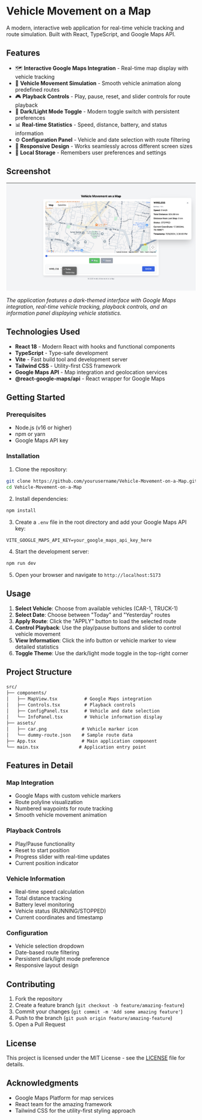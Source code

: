 # Vehicle Movement on a Map

A modern, interactive web application for real-time vehicle tracking and route simulation. Built with React, TypeScript, and Google Maps API.

## Features

- 🗺️ **Interactive Google Maps Integration** - Real-time map display with vehicle tracking
- 🚗 **Vehicle Movement Simulation** - Smooth vehicle animation along predefined routes
- 🎮 **Playback Controls** - Play, pause, reset, and slider controls for route playback
- 🌙 **Dark/Light Mode Toggle** - Modern toggle switch with persistent preferences
- 📊 **Real-time Statistics** - Speed, distance, battery, and status information
- ⚙️ **Configuration Panel** - Vehicle and date selection with route filtering
- 📱 **Responsive Design** - Works seamlessly across different screen sizes
- 💾 **Local Storage** - Remembers user preferences and settings

## Screenshot

![Vehicle Movement Application](screenshot.png)

*The application features a dark-themed interface with Google Maps integration, real-time vehicle tracking, playback controls, and an information panel displaying vehicle statistics.*

## Technologies Used

- **React 18** - Modern React with hooks and functional components
- **TypeScript** - Type-safe development
- **Vite** - Fast build tool and development server
- **Tailwind CSS** - Utility-first CSS framework
- **Google Maps API** - Map integration and geolocation services
- **@react-google-maps/api** - React wrapper for Google Maps

## Getting Started

### Prerequisites

- Node.js (v16 or higher)
- npm or yarn
- Google Maps API key

### Installation

1. Clone the repository:
```bash
git clone https://github.com/yourusername/Vehicle-Movement-on-a-Map.git
cd Vehicle-Movement-on-a-Map
```

2. Install dependencies:
```bash
npm install
```

3. Create a `.env` file in the root directory and add your Google Maps API key:
```env
VITE_GOOGLE_MAPS_API_KEY=your_google_maps_api_key_here
```

4. Start the development server:
```bash
npm run dev
```

5. Open your browser and navigate to `http://localhost:5173`

## Usage

1. **Select Vehicle**: Choose from available vehicles (CAR-1, TRUCK-1)
2. **Select Date**: Choose between "Today" and "Yesterday" routes
3. **Apply Route**: Click the "APPLY" button to load the selected route
4. **Control Playback**: Use the play/pause buttons and slider to control vehicle movement
5. **View Information**: Click the info button or vehicle marker to view detailed statistics
6. **Toggle Theme**: Use the dark/light mode toggle in the top-right corner

## Project Structure

```
src/
├── components/
│   ├── MapView.tsx          # Google Maps integration
│   ├── Controls.tsx         # Playback controls
│   ├── ConfigPanel.tsx      # Vehicle and date selection
│   └── InfoPanel.tsx        # Vehicle information display
├── assets/
│   ├── car.png             # Vehicle marker icon
│   └── dummy-route.json    # Sample route data
├── App.tsx                 # Main application component
└── main.tsx               # Application entry point
```

## Features in Detail

### Map Integration
- Google Maps with custom vehicle markers
- Route polyline visualization
- Numbered waypoints for route tracking
- Smooth vehicle movement animation

### Playback Controls
- Play/Pause functionality
- Reset to start position
- Progress slider with real-time updates
- Current position indicator

### Vehicle Information
- Real-time speed calculation
- Total distance tracking
- Battery level monitoring
- Vehicle status (RUNNING/STOPPED)
- Current coordinates and timestamp

### Configuration
- Vehicle selection dropdown
- Date-based route filtering
- Persistent dark/light mode preference
- Responsive layout design

## Contributing

1. Fork the repository
2. Create a feature branch (`git checkout -b feature/amazing-feature`)
3. Commit your changes (`git commit -m 'Add some amazing feature'`)
4. Push to the branch (`git push origin feature/amazing-feature`)
5. Open a Pull Request

## License

This project is licensed under the MIT License - see the [LICENSE](LICENSE) file for details.

## Acknowledgments

- Google Maps Platform for map services
- React team for the amazing framework
- Tailwind CSS for the utility-first styling approach

